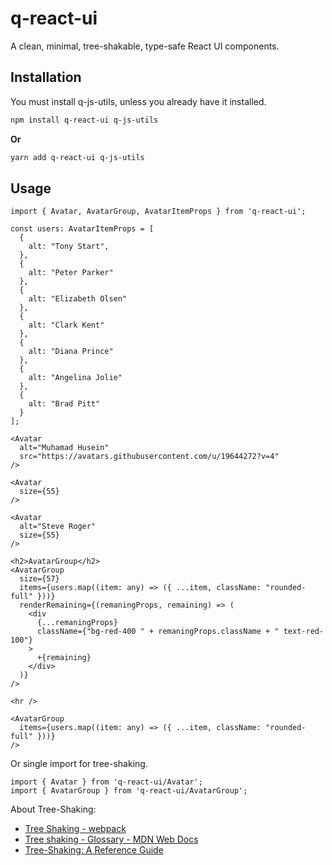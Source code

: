 # q-react-ui

A clean, minimal, tree-shakable, type-safe React UI components.

## Installation

You must install q-js-utils, unless you already have it installed.

```bash
npm install q-react-ui q-js-utils
```

**Or**

```bash
yarn add q-react-ui q-js-utils
```

## Usage

```tsx
import { Avatar, AvatarGroup, AvatarItemProps } from 'q-react-ui';

const users: AvatarItemProps = [
  {
    alt: "Tony Start",
  },
  {
    alt: "Peter Parker"
  },
  {
    alt: "Elizabeth Olsen"
  },
  {
    alt: "Clark Kent"
  },
  {
    alt: "Diana Prince"
  },
  {
    alt: "Angelina Jolie"
  },
  {
    alt: "Brad Pitt"
  }
];

<Avatar 
  alt="Muhamad Husein"
  src="https://avatars.githubusercontent.com/u/19644272?v=4"
/>

<Avatar 
  size={55}
/>

<Avatar 
  alt="Steve Roger" 
  size={55}
/>

<h2>AvatarGroup</h2>
<AvatarGroup
  size={57}
  items={users.map((item: any) => ({ ...item, className: "rounded-full" }))}
  renderRemaining={(remaningProps, remaining) => (
    <div 
      {...remaningProps}
      className={"bg-red-400 " + remaningProps.className + " text-red-100"}
    >
      +{remaining}
    </div>
  )}
/>

<hr />

<AvatarGroup
  items={users.map((item: any) => ({ ...item, className: "rounded-full" }))}
/>
```

Or single import for tree-shaking.

```tsx
import { Avatar } from 'q-react-ui/Avatar';
import { AvatarGroup } from 'q-react-ui/AvatarGroup';
```

About Tree-Shaking:
- [Tree Shaking - webpack](https://webpack.js.org/guides/tree-shaking)
- [Tree shaking - Glossary - MDN Web Docs](https://developer.mozilla.org/en-US/docs/Glossary/Tree_shaking)
- [Tree-Shaking: A Reference Guide](https://www.smashingmagazine.com/2021/05/tree-shaking-reference-guide/)
